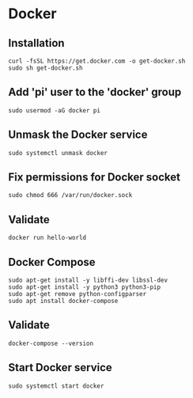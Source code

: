 # Docker 

## Installation

```
curl -fsSL https://get.docker.com -o get-docker.sh
sudo sh get-docker.sh
```

## Add 'pi' user to the 'docker' group

`sudo usermod -aG docker pi`

## Unmask the Docker service


`sudo systemctl unmask docker`

## Fix permissions for Docker socket

`sudo chmod 666 /var/run/docker.sock`

##  Validate 

`docker run hello-world`

## Docker Compose 

```
sudo apt-get install -y libffi-dev libssl-dev  
sudo apt-get install -y python3 python3-pip  
sudo apt-get remove python-configparser  
sudo apt install docker-compose  
```

## Validate

`docker-compose --version`

## Start Docker service

`sudo systemctl start docker`
